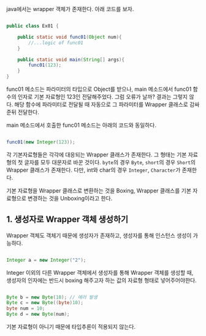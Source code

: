 
java에서는 wrapper 객체가 존재한다. 아래 코드를 보자.

```java

public class Ex01 {

	public static void func01(Object num){
		//...logic of func01
	}

	public static void main(String[] args){
		func01(123);
	}
}

```

func01 메소드는 파라미터의 타입으로 Object를 받으나, main 메소드에서 func01 함수의 인자로 기본 자료형인 123인 전달해주었다. 그럼 오류가 날까? 결과는 그렇지 않다. 해당 함수에 파라미터로 전달될 때 자동으로 그 파라미터를 Wrapper 클래스로 감싸준뒤 전달한다.

main 메소드에서 호출한 func01 메소드는 아래의 코드와 동일하다.

```java

func01(new Integer(123));

```

각 기본자료형들은 각각에 대응되는 Wrapper 클래스가 존재한다. 그 형태는 기본 자료형의 첫 글자를 모두 대문자로 바꾼 것이다. `byte`의 경우 `Byte`, `short`의 경우 `Short`의 Wrapper 클래스가 존재한다. 다만, int와 char의 경우 `Integer`, `Character`가 존재한다.

기본 자료형을 Wrapper 클래스로 변환하는 것을 Boxing, Wrapper 클래스를 기본 자료형으로 변경하는 것을 Unboxing이라고 한다.



## 1. 생성자로 Wrapper 객체 생성하기

Wrapper 객체도 객체기 때문에 생성자가 존재하고, 생성자를 통해 인스턴스 생성이 가능하다.

```java

Integer a = new Integer("2");

```

Integer 이외의 다른 Wrapper 객체에서 생성자를 통해 Wrapper 객체를 생성할 때, 생성자의 인자에는 반드시 boxing 해주고자 하는 값의 자료형 형태로 넣어주어야한다.

```java

Byte b = new Byte(10); // 에러 발생
Byte c = new Byte((byte)10);
byte num = 10;
Byte d = new Byte(num);

```

기본 자료형이 아니기 때문에 타입추론이 적용되지 않는다. 
